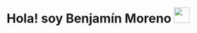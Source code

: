 <h1 align="center">Hola! soy Benjamín Moreno <img src="https://media.giphy.com/media/hvRJCLFzcasrR4ia7z/giphy.gif" width="35"></h1>

<!--
**BenjaMorenoo/BenjaMorenoo** is a ✨ _special_ ✨ repository because its `README.md` (this file) appears on your GitHub profile.

Here are some ideas to get you started:

- 🔭 I’m currently working on ...
- 🌱 I’m currently learning ...
- 👯 I’m looking to collaborate on ...
- 🤔 I’m looking for help with ...
- 💬 Ask me about ...
- 📫 How to reach me: ...
- 😄 Pronouns: ...
- ⚡ Fun fact: ...
-->
